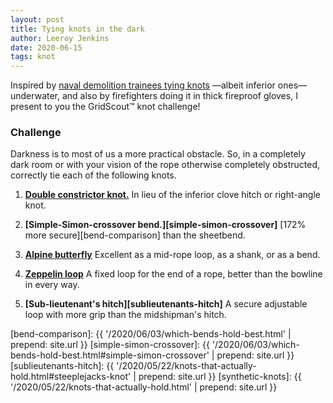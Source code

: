 ```yaml
---
layout: post
title: Tying knots in the dark
author: Leeroy Jenkins
date: 2020-06-15
tags: knot
---
```


Inspired by [naval demolition trainees tying knots][underwater-test] —albeit
inferior ones— underwater, and also by firefighters doing it in thick fireproof
gloves, I present to you the GridScout™ knot challenge!


### Challenge

Darkness is to most of us a more practical obstacle. So, in a completely dark
room or with your vision of the rope otherwise completely obstructed, correctly
tie each of the following knots.


1. **[Double constrictor knot.][double-constrictor]**
In lieu of the inferior clove hitch or right-angle knot.

2. **[Simple-Simon-crossover bend.][simple-simon-crossover]**
[172% more secure][bend-comparison] than the sheetbend.

3. **[Alpine butterfly][butterfly-loop]**
Excellent as a mid-rope loop, as a shank, or as a bend.

4. **[Zeppelin loop][zeppelin-loop]**
A fixed loop for the end of a rope, better than the bowline in every way.

5. **[Sub-lieutenant's hitch][sublieutenants-hitch]**
A secure adjustable loop with more grip than the midshipman's hitch.


[bend-comparison]:        {{ '/2020/06/03/which-bends-hold-best.html'                        | prepend: site.url }}
[simple-simon-crossover]: {{ '/2020/06/03/which-bends-hold-best.html#simple-simon-crossover' | prepend: site.url }}
[sublieutenants-hitch]:   {{ '/2020/05/22/knots-that-actually-hold.html#steeplejacks-knot'   | prepend: site.url }}
[synthetic-knots]:        {{ '/2020/05/22/knots-that-actually-hold.html'                     | prepend: site.url }}

[butterfly-loop]:       https://www.netknots.com/rope_knots/butterfly-knot
[double-constrictor]:   https://captnmike.com/2011/10/15/double-constrictor/
[underwater-test]:      https://www.itstactical.com/skillcom/knots/how-to-tie-knots-like-a-navy-seal-underwater/
[zeppelin-loop]:        https://notableknotindex.webs.com/zeppelinloop.html
